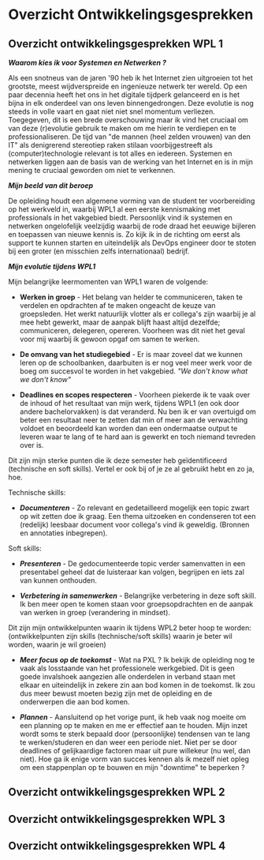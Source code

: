 # Overzicht Ontwikkelingsgesprekken

## Overzicht ontwikkelingsgesprekken WPL 1

**_Waarom kies ik voor Systemen en Netwerken ?_**

Als een snotneus van de jaren '90 heb ik het Internet zien uitgroeien tot het grootste, meest wijdverspreide en ingenieuze netwerk ter wereld. Op een paar decennia heeft het ons in het digitale tijdperk gelanceerd en is het bijna in elk onderdeel van ons leven binnengedrongen. Deze evolutie is nog steeds in volle vaart en gaat niet niet snel momentum verliezen. Toegegeven, dit is een brede overschouwing maar ik vind het cruciaal om van deze (r)evolutie gebruik te maken om me hierin te verdiepen en te professionaliseren. De tijd van "de mannen (heel zelden vrouwen) van den IT" als denigrerend stereotiep raken stilaan voorbijgestreeft als (computer)technologie relevant is tot alles en iedereen. Systemen en netwerken liggen aan de basis van de werking van het Internet en is in mijn mening te cruciaal geworden om niet te verkennen.

**_Mijn beeld van dit beroep_**

De opleiding houdt een algemene vorming van de student ter voorbereiding op het werkveld in, waarbij WPL1 al een eerste kennismaking met professionals in het vakgebied biedt. Persoonlijk vind ik systemen en netwerken ongelofelijk veelzijdig waarbij de rode draad het eeuwige bijleren en toepassen van nieuwe kennis is. Zo kijk ik in de richting om eerst als support te kunnen starten en uiteindelijk als DevOps engineer door te stoten bij een groter (en misschien zelfs internationaal) bedrijf.

**_Mijn evolutie tijdens WPL1_**

Mijn belangrijke leermomenten van WPL1 waren de volgende:

- **Werken in groep** - Het belang van helder te communiceren, taken te verdelen en opdrachten af te maken ongeacht de keuze van groepsleden. Het werkt natuurlijk vlotter als er collega's zijn waarbij je al mee hebt gewerkt, maar de aanpak blijft haast altijd dezelfde; communiceren, delegeren, opereren. Voorheen was dit niet het geval voor mij waarbij ik gewoon opgaf om samen te werken.
  
- **De omvang van het studiegebied** - Er is maar zoveel dat we kunnen leren op de schoolbanken, daarbuiten is er nog veel meer werk voor de boeg om succesvol te worden in het vakgebied. _"We don't know what we don't know"_
  
- **Deadlines en scopes respecteren** - Voorheen piekerde ik te vaak over de inhoud of het resultaat van mijn werk, tijdens WPL1 (en ook door andere bachelorvakken) is dat veranderd. Nu ben ik er van overtuigd om beter een resultaat neer te zetten dat min of meer aan de verwachting voldoet en beoordeeld kan worden dan een ondermaatse output te leveren waar te lang of te hard aan is gewerkt en toch niemand tevreden over is.

Dit zijn mijn sterke punten die ik deze semester heb geïdentificeerd (technische en soft skills). Vertel er ook bij of je ze al gebruikt hebt en zo ja, hoe.

Technische skills:

- **_Documenteren_** - Zo relevant en gedetailleerd mogelijk een topic zwart op wit zetten doe ik graag. Een thema uitzoeken en condenseren tot een (redelijk) leesbaar document voor collega's vind ik geweldig. (Bronnen en annotaties inbegrepen).

Soft skills:

- **_Presenteren_** - De gedocumenteerde topic verder samenvatten in een presentabel geheel dat de luisteraar kan volgen, begrijpen en iets zal van kunnen onthouden.

- **_Verbetering in samenwerken_** - Belangrijke verbetering in deze soft skill. Ik ben meer open te komen staan voor groepsopdrachten en de aanpak van werken in groep (verandering in mindset).

Dit zijn mijn ontwikkelpunten waarin ik tijdens WPL2 beter hoop te worden:
(ontwikkelpunten zijn skills (technische/soft skills) waarin je beter wil worden, waarin je wil groeien)

- **_Meer focus op de toekomst_** - Wat na PXL ? Ik bekijk de opleiding nog te vaak als losstaande van het professionele werkgebied. Dit is geen goede invalshoek aangezien alle onderdelen in verband staan met elkaar en uiteindelijk in zekere zin aan bod komen in de toekomst. Ik zou dus meer bewust moeten bezig zijn met de opleiding en de onderwerpen die aan bod komen.
  
- **_Plannen_** - Aansluitend op het vorige punt, ik heb vaak nog moeite om een planning op te maken en me er effectief aan te houden. Mijn inzet wordt soms te sterk bepaald door (persoonlijke) tendensen van te lang te werken/studeren en dan weer een periode niet. Niet per se door deadlines of gelijkaardige factoren maar uit pure willekeur (nu wel, dan niet). Hoe ga ik enige vorm van succes kennen als ik mezelf niet opleg om een stappenplan op te bouwen en mijn "downtime" te beperken ?

## Overzicht ontwikkelingsgesprekken WPL 2

## Overzicht ontwikkelingsgesprekken WPL 3

## Overzicht ontwikkelingsgesprekken WPL 4
